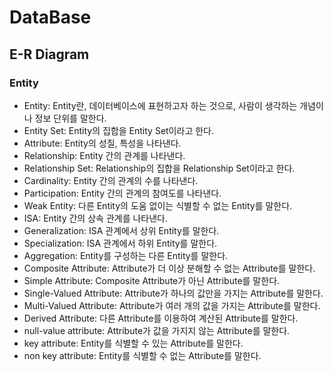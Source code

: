 # DataBase

## E-R Diagram

### Entity

- Entity: Entity란, 데이터베이스에 표현하고자 하는 것으로, 사람이 생각하는 개념이나 정보 단위를 말한다.
- Entity Set: Entity의 집합을 Entity Set이라고 한다.
- Attribute: Entity의 성질, 특성을 나타낸다.
- Relationship: Entity 간의 관계를 나타낸다.
- Relationship Set: Relationship의 집합을 Relationship Set이라고 한다.
- Cardinality: Entity 간의 관계의 수를 나타낸다.
- Participation: Entity 간의 관계의 참여도를 나타낸다.
- Weak Entity: 다른 Entity의 도움 없이는 식별할 수 없는 Entity를 말한다.
- ISA: Entity 간의 상속 관계를 나타낸다.
- Generalization: ISA 관계에서 상위 Entity를 말한다.
- Specialization: ISA 관계에서 하위 Entity를 말한다.
- Aggregation: Entity를 구성하는 다른 Entity를 말한다.
- Composite Attribute: Attribute가 더 이상 분해할 수 없는 Attribute를 말한다.
- Simple Attribute: Composite Attribute가 아닌 Attribute를 말한다.
- Single-Valued Attribute: Attribute가 하나의 값만을 가지는 Attribute를 말한다.
- Multi-Valued Attribute: Attribute가 여러 개의 값을 가지는 Attribute를 말한다.
- Derived Attribute: 다른 Attribute를 이용하여 계산된 Attribute를 말한다.
- null-value attribute: Attribute가 값을 가지지 않는 Attribute를 말한다.
- key attribute: Entity를 식별할 수 있는 Attribute를 말한다.
- non key attribute: Entity를 식별할 수 없는 Attribute를 말한다.
